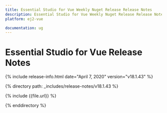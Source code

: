 ```yaml
---
title: Essential Studio for Vue Weekly Nuget Release Release Notes  
description: Essential Studio for Vue Weekly Nuget Release Release Notes  
platform: ej2-vue

documentation: ug
---
```


# Essential Studio for  Vue  Release Notes  

{% include release-info.html date="April 7, 2020"   version="v18.1.43"  %} 

{% directory path: _includes/release-notes/v18.1.43 %}

{% include {{file.url}} %}

{% enddirectory %}
